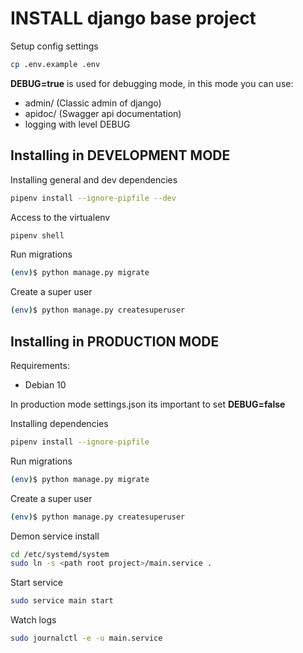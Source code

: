 # INSTALL django base project

Setup config settings
```sh
cp .env.example .env
```

__DEBUG=true__ is used for debugging mode, in this mode you can use:
- admin/ (Classic admin of django)
- apidoc/ (Swagger api documentation)
- logging with level DEBUG

## Installing in DEVELOPMENT MODE
Installing general and dev dependencies
```sh
pipenv install --ignore-pipfile --dev
```

Access to the virtualenv
```sh
pipenv shell
```

Run migrations
```sh
(env)$ python manage.py migrate
```

Create a super user
```sh
(env)$ python manage.py createsuperuser
```

## Installing in PRODUCTION MODE
Requirements:
- Debian 10

In production mode settings.json its important to set __DEBUG=false__

Installing dependencies
```sh
pipenv install --ignore-pipfile
```

Run migrations
```sh
(env)$ python manage.py migrate
```

Create a super user
```sh
(env)$ python manage.py createsuperuser
```

Demon service install
```sh
cd /etc/systemd/system
sudo ln -s <path root project>/main.service .
```

Start service
```sh
sudo service main start
```

Watch logs
```sh
sudo journalctl -e -u main.service
```

